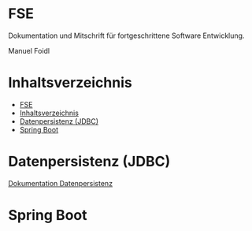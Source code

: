 # FSE

Dokumentation und Mitschrift für fortgeschrittene Software Entwicklung.

Manuel Foidl

# Inhaltsverzeichnis

- [FSE](#fse)
- [Inhaltsverzeichnis](#inhaltsverzeichnis)
- [Datenpersistenz (JDBC)](#datenpersistenz-jdbc)
- [Spring Boot](#spring-boot)


# Datenpersistenz (JDBC)
[Dokumentation Datenpersistenz](/Datenpersistenz/README.md)

# Spring Boot


